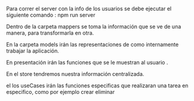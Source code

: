 Para correr el server con la info de los usuarios se debe ejecutar el siguiente comando : npm run server



Dentro de la carpeta mappers se toma la información que se ve de una manera, para transformarla en otra.

En la carpeta models irán las representaciones de como internamente trabajar la aplicación. 

En presentación irán las funciones que se le muestran al usuario .

En el store tendremos nuestra información centralizada.

el los useCases irán las funciones especificas que realizaran una tarea en especifico, como por ejemplo crear eliminar 